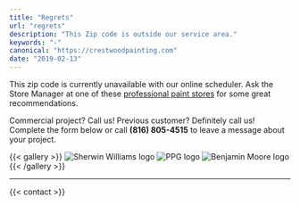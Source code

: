 ```yaml
---
title: "Regrets"
url: "regrets"
description: "This Zip code is outside our service area."
keywords: "-"
canonical: "https://crestwoodpainting.com"
date: "2019-02-13"
---
```


This zip code is currently unavailable with our online scheduler. Ask the Store Manager at one of these [professional paint stores](https://www.google.com/search?q=paint+stores+kansas+city) for some great recommendations.

Commercial project? Call us! Previous customer? Definitely call us! Complete the form below or call **(816) 805-4515** to leave a message about your project.

{{< gallery >}}
![Sherwin Williams logo](/images/SW-logo.jpg_142x80.webp) ![PPG logo](/images/Logo-PPG.webp) ![Benjamin Moore logo](/images/Logo-Benjamin-Moore.webp)
{{< /gallery >}}
___
{{< contact >}}
